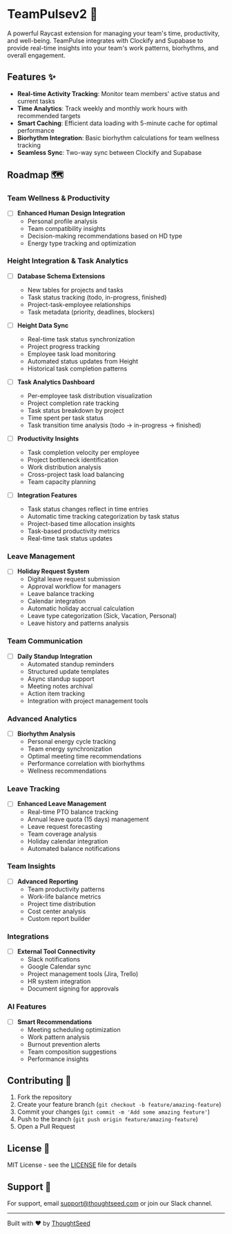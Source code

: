 # TeamPulsev2 🚀

A powerful Raycast extension for managing your team's time, productivity, and well-being. TeamPulse integrates with Clockify and Supabase to provide real-time insights into your team's work patterns, biorhythms, and overall engagement.

## Features ✨

- **Real-time Activity Tracking**: Monitor team members' active status and current tasks
- **Time Analytics**: Track weekly and monthly work hours with recommended targets
- **Smart Caching**: Efficient data loading with 5-minute cache for optimal performance
- **Biorhythm Integration**: Basic biorhythm calculations for team wellness tracking
- **Seamless Sync**: Two-way sync between Clockify and Supabase

## Roadmap 🗺

### Team Wellness & Productivity
- [ ] **Enhanced Human Design Integration**
  - Personal profile analysis
  - Team compatibility insights
  - Decision-making recommendations based on HD type
  - Energy type tracking and optimization

### Height Integration & Task Analytics
- [ ] **Database Schema Extensions**
  - New tables for projects and tasks
  - Task status tracking (todo, in-progress, finished)
  - Project-task-employee relationships
  - Task metadata (priority, deadlines, blockers)

- [ ] **Height Data Sync**
  - Real-time task status synchronization
  - Project progress tracking
  - Employee task load monitoring
  - Automated status updates from Height
  - Historical task completion patterns

- [ ] **Task Analytics Dashboard**
  - Per-employee task distribution visualization
  - Project completion rate tracking
  - Task status breakdown by project
  - Time spent per task status
  - Task transition time analysis (todo → in-progress → finished)

- [ ] **Productivity Insights**
  - Task completion velocity per employee
  - Project bottleneck identification
  - Work distribution analysis
  - Cross-project task load balancing
  - Team capacity planning

- [ ] **Integration Features**
  - Task status changes reflect in time entries
  - Automatic time tracking categorization by task status
  - Project-based time allocation insights
  - Task-based productivity metrics
  - Real-time task status updates

### Leave Management
- [ ] **Holiday Request System**
  - Digital leave request submission
  - Approval workflow for managers
  - Leave balance tracking
  - Calendar integration
  - Automatic holiday accrual calculation
  - Leave type categorization (Sick, Vacation, Personal)
  - Leave history and patterns analysis

### Team Communication
- [ ] **Daily Standup Integration**
  - Automated standup reminders
  - Structured update templates
  - Async standup support
  - Meeting notes archival
  - Action item tracking
  - Integration with project management tools

### Advanced Analytics
- [ ] **Biorhythm Analysis**
  - Personal energy cycle tracking
  - Team energy synchronization
  - Optimal meeting time recommendations
  - Performance correlation with biorhythms
  - Wellness recommendations

### Leave Tracking
- [ ] **Enhanced Leave Management**
  - Real-time PTO balance tracking
  - Annual leave quota (15 days) management
  - Leave request forecasting
  - Team coverage analysis
  - Holiday calendar integration
  - Automated balance notifications

### Team Insights
- [ ] **Advanced Reporting**
  - Team productivity patterns
  - Work-life balance metrics
  - Project time distribution
  - Cost center analysis
  - Custom report builder

### Integrations
- [ ] **External Tool Connectivity**
  - Slack notifications
  - Google Calendar sync
  - Project management tools (Jira, Trello)
  - HR system integration
  - Document signing for approvals

### AI Features
- [ ] **Smart Recommendations**
  - Meeting scheduling optimization
  - Work pattern analysis
  - Burnout prevention alerts
  - Team composition suggestions
  - Performance insights

## Contributing 🤝

1. Fork the repository
2. Create your feature branch (`git checkout -b feature/amazing-feature`)
3. Commit your changes (`git commit -m 'Add some amazing feature'`)
4. Push to the branch (`git push origin feature/amazing-feature`)
5. Open a Pull Request

## License 📝

MIT License - see the [LICENSE](LICENSE) file for details

## Support 💪

For support, email support@thoughtseed.com or join our Slack channel.

---

Built with ❤️ by [ThoughtSeed](https://thoughtseed.com)
